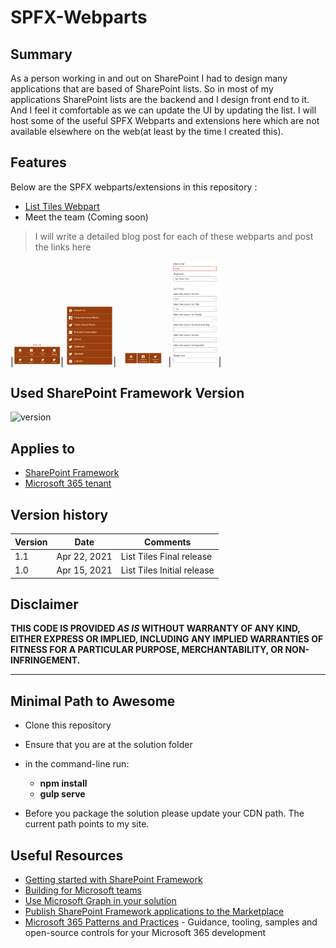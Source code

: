 # SPFX-Webparts

## Summary

As a person working in and out on SharePoint I had to design many applications that are based of SharePoint lists. So in most of my applications SharePoint lists are the backend and I design front end to it. And I feel it comfortable as we can update the UI by updating the list. I will host some of the useful SPFX Webparts and extensions here which are not available elsewhere on the web(at least by the time I created this).

## Features

Below are the SPFX webparts/extensions in this repository :

- [List Tiles Webpart](./ListTiles)
- Meet the team (Coming soon)

> I will write a detailed blog post for each of these webparts and post the links here



|<img src="./CatalogImages/BoxedTiles.png" width="15%"></img>| <img src="./CatalogImages/QuickLinks.png" width="15%"></img>| <img src="./CatalogImages/Top%20Three.png" width="15%"></img> |<img src="./CatalogImages/TilesOptions.png" width="15%"></img>|

## Used SharePoint Framework Version

![version](https://img.shields.io/badge/version-1.11-green.svg)

## Applies to

- [SharePoint Framework](https://aka.ms/spfx)
- [Microsoft 365 tenant](https://docs.microsoft.com/en-us/sharepoint/dev/spfx/set-up-your-developer-tenant)





## Version history

Version|Date|Comments
-------|----|--------
1.1|Apr 22, 2021|List Tiles Final release
1.0|Apr 15, 2021|List Tiles Initial release

## Disclaimer

**THIS CODE IS PROVIDED *AS IS* WITHOUT WARRANTY OF ANY KIND, EITHER EXPRESS OR IMPLIED, INCLUDING ANY IMPLIED WARRANTIES OF FITNESS FOR A PARTICULAR PURPOSE, MERCHANTABILITY, OR NON-INFRINGEMENT.**

---

## Minimal Path to Awesome

- Clone this repository
- Ensure that you are at the solution folder
- in the command-line run:
  - **npm install**
  - **gulp serve**

- Before you package the solution please update your CDN path. The current path points to my site.



## Useful Resources

- [Getting started with SharePoint Framework](https://docs.microsoft.com/en-us/sharepoint/dev/spfx/set-up-your-developer-tenant)
- [Building for Microsoft teams](https://docs.microsoft.com/en-us/sharepoint/dev/spfx/build-for-teams-overview)
- [Use Microsoft Graph in your solution](https://docs.microsoft.com/en-us/sharepoint/dev/spfx/web-parts/get-started/using-microsoft-graph-apis)
- [Publish SharePoint Framework applications to the Marketplace](https://docs.microsoft.com/en-us/sharepoint/dev/spfx/publish-to-marketplace-overview)
- [Microsoft 365 Patterns and Practices](https://aka.ms/m365pnp) - Guidance, tooling, samples and open-source controls for your Microsoft 365 development
